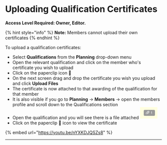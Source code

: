 # Uploading Qualification Certificates

**Access Level Required: Owner, Editor.**

{% hint style="info" %}
**Note:** Members cannot upload their own certificates&#x20;
{% endhint %}

To upload a qualification certificates:

* Select **Qualifications** from the **Planning** drop-down menu
* Open the relevant qualification and click on the member who's certificate you wish to upload
* Click on the paperclip icon 📎
* On the next screen drag and drop the certificate you wish you upload and click **Upload Files**
* The certificate is now attached to that awarding of the qualification for that member
* It is also visible if you go to **Planning** -> **Members** -> open the members profile and scroll down to the Qualifications section
* Open the qualification and you will see there is a file attached ![Image Placeholder](../../.gitbook/assets/attachment.png)
* Click on the paperclip 📎 icon to view the certificate

{% embed url="https://youtu.be/nYXKDJQSZs8" %}

****
